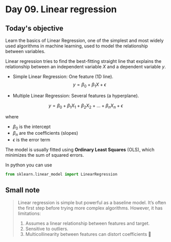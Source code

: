 # Day 09. Linear regression
## Today's objective 
Learn the basics of Linear Regression, one of the simplest and most widely used algorithms in machine learning, used to model the relationship between variables.

Linear regression tries to find the best-fitting straight line that explains the relationship between an independent variable $X$ and a dependent variable $y$.

- Simple Linear Regression: One feature (1D line).
$$
y = \beta_0 + \beta_1 X + ϵ
$$

- Multiple Linear Regression: Several features (a hyperplane).

$$
y = \beta_0 + \beta_1 X_1 + \beta_2 X_2 + ... + \beta_n X_n + ϵ
$$

where 
- $\beta_0$ is the intercept
- $\beta_n$ are the coefficients (slopes)
- $\epsilon$ is the error term 

The model is usually fitted using **Ordinary Least Squares** (OLS), which minimizes the sum of squared errors.

In python you can use 
```python
from sklearn.linear_model import LinearRegression
```

## Small note 

> Linear regression is simple but powerful as a baseline model. It’s often the first step before trying more complex algorithms. However, it has limitations: 
>1. Assumes a linear relationship between features and target.
>2. Sensitive to outliers.
>3. Multicollinearity between features can distort coefficients 🌱